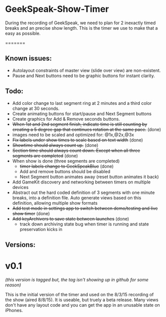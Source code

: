 # GeekSpeak-Show-Timer

During the recording of GeekSpeak, we need to plan for 2 inexactly timed breaks and an precise show length.  This is the timer we use to make that a easy as possible.

=======

## Known issues:
- Autolayout constraints of master view (slide over view) are non-existent.
- Pause and Next buttons need to be graphic buttons for instant clarity.

## Todo:

- Add color change to last segment ring at 2 minutes and a third color change at 30 seconds.
- Create animating buttons for start/pause and Next Segment buttons
- Create graphics for Add & Remove seconds buttons.
- ~~When 1st and 2nd segment finish, indicate time is still counting by creating a 5 degree gap that continues rotation at the same pace.~~ (done)
- images need to be scaled and optimized for: @1x,@2x,@3x
- ~~Fix labels under show times to scale based on text width~~ (done)
- ~~Showtime should always count up.~~ (done)
- ~~Section time should always count down. Except when all three segments are completed~~ (done)
- When show is done (three segments are completed)
	- ~~timer labels change to GeekSpeakBlue~~ (done)
	- Add and remove buttons should be disabled
	- Next Segment button animates away (reset button animates it back)
- Add GameKit discovery and networking between timers on multiple devices
- Abstract out the hard coded definition of 3 segments with one minute breaks, into a definition file. Auto generate views based on this definition, allowing multiple show formats
- ~~Add test mode in settings app to switch between demo/testing and live show timer~~ (done)
- ~~Add keyArchivers to save state between launches~~ (done)
	- track down archiving state bug when timer is running and state preservation kicks in

## Versions:
# v0.1
_(this version is tagged but, the tag isn't showing up in github for some reason)_

This is the initial version of the timer and used on the 8/3/15 recording of the show (aired 8/8/15).  It is useable, but truely a beta release.  Many views don't have any layout code and you can get the app in an unusable state on iPhones.
